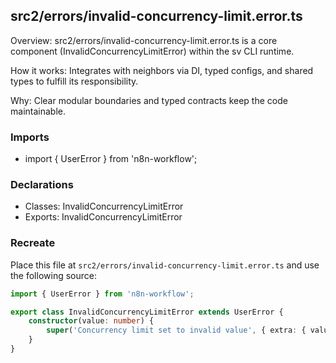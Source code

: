 ## src2/errors/invalid-concurrency-limit.error.ts

Overview: src2/errors/invalid-concurrency-limit.error.ts is a core component (InvalidConcurrencyLimitError) within the sv CLI runtime.

How it works: Integrates with neighbors via DI, typed configs, and shared types to fulfill its responsibility.

Why: Clear modular boundaries and typed contracts keep the code maintainable.

### Imports

- import { UserError } from 'n8n-workflow';

### Declarations

- Classes: InvalidConcurrencyLimitError
- Exports: InvalidConcurrencyLimitError

### Recreate

Place this file at `src2/errors/invalid-concurrency-limit.error.ts` and use the following source:

```ts
import { UserError } from 'n8n-workflow';

export class InvalidConcurrencyLimitError extends UserError {
	constructor(value: number) {
		super('Concurrency limit set to invalid value', { extra: { value } });
	}
}

```
